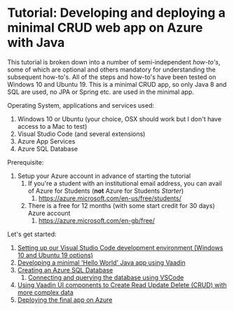 # Tutorial: Developing and deploying a minimal CRUD web app on Azure with Java

This tutorial is broken down into a number of semi-independent *how-to's*, some of which are optional and others mandatory for understanding the subsequent how-to's. All of the steps and how-to's have been tested on Windows 10 and Ubuntu 19. This is a minimal CRUD app, so only Java 8 and SQL are used, no JPA or Spring etc. are used in the minimal app.

Operating System, applications and services used:
1. Windows 10 or Ubuntu (your choice, OSX should work but I don't have access to a Mac to test)
2. Visual Studio Code (and several extensions)
3. Azure App Services
4. Azure SQL Database

Prerequisite:
1. Setup your Azure account in advance of starting the tutorial
   1. If you're a student with an institutional email address, you can avail of Azure for Students (**not** Azure for Students *Starter*) 
      1. https://azure.microsoft.com/en-us/free/students/
   2. There is a free for 12 months (with some start credit for 30 days) Azure account 
      1. https://azure.microsoft.com/en-gb/free/

Let's get started:
1. [Setting up our Visual Studio Code development environment (Windows 10 and Ubuntu 19 options)](SettingupVSCodeDevEnv.md)
2. [Developing a minimal 'Hello World' Java app using Vaadin](DevelopingMinimalJavaVaadinApp.md)
3. [Creating an Azure SQL Database](CreatingAzureSQLDatabase.md)
   1. [Connecting and querying the database using VSCode](ConnectingQueryingDB.md)
4. [Using Vaadin UI components to Create Read Update Delete (CRUD) with more complex data](VaadinCRUD.md)
5. [Deploying the final app on Azure](DeployingAppAzureAppServices.md)
